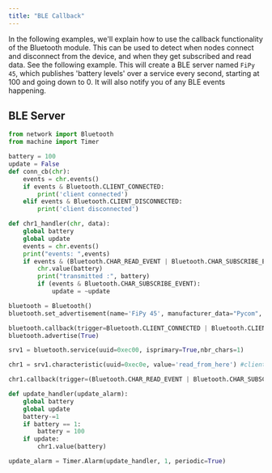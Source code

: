 ```yaml
---
title: "BLE Callback"
---
```


In the following examples, we'll explain how to use the callback functionality of the Bluetooth module. This can be used to detect when nodes connect and disconnect from the device, and when they get subscribed and read data. See the following example. This will create a BLE server named `FiPy 45`, which publishes 'battery levels' over a service every second, starting at 100 and going down to 0. It will also notify you of any BLE events happening.

## BLE Server
```python
from network import Bluetooth
from machine import Timer

battery = 100
update = False
def conn_cb(chr):
    events = chr.events()
    if events & Bluetooth.CLIENT_CONNECTED:
        print('client connected')
    elif events & Bluetooth.CLIENT_DISCONNECTED:
        print('client disconnected')

def chr1_handler(chr, data):
    global battery
    global update
    events = chr.events()
    print("events: ",events)
    if events & (Bluetooth.CHAR_READ_EVENT | Bluetooth.CHAR_SUBSCRIBE_EVENT):
        chr.value(battery)
        print("transmitted :", battery)
        if (events & Bluetooth.CHAR_SUBSCRIBE_EVENT):
            update = ~update

bluetooth = Bluetooth()
bluetooth.set_advertisement(name='FiPy 45', manufacturer_data="Pycom", service_uuid=0xec00)

bluetooth.callback(trigger=Bluetooth.CLIENT_CONNECTED | Bluetooth.CLIENT_DISCONNECTED, handler=conn_cb)
bluetooth.advertise(True)

srv1 = bluetooth.service(uuid=0xec00, isprimary=True,nbr_chars=1)

chr1 = srv1.characteristic(uuid=0xec0e, value='read_from_here') #client reads from here

chr1.callback(trigger=(Bluetooth.CHAR_READ_EVENT | Bluetooth.CHAR_SUBSCRIBE_EVENT), handler=chr1_handler)

def update_handler(update_alarm):
    global battery
    global update
    battery-=1
    if battery == 1:
        battery = 100
    if update:
        chr1.value(battery)

update_alarm = Timer.Alarm(update_handler, 1, periodic=True)




```